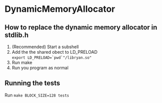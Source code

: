 # DynamicMemoryAllocator

## How to replace the dynamic memory allocator in stdlib.h
1. (Recommended) Start a subshell  
2. Add the the shared obect to LD_PRELOAD  
    ```export LD_PRELOAD=`pwd`"/libryan.so"```
3. Run make
4. Run you program as normal

## Running the tests
Run ```make BLOCK_SIZE=128 tests```
